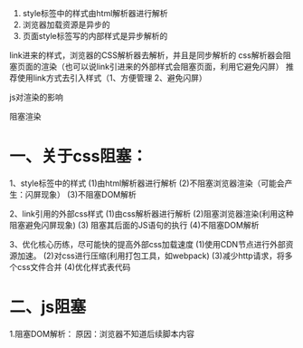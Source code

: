 1. style标签中的样式由html解析器进行解析
2. 浏览器加载资源是异步的
3. 页面style标签写的内部样式是异步解析的

link进来的样式，浏览器的CSS解析器去解析，并且是同步解析的
css解析器会阻塞页面的渲染（也可以说link引进来的外部样式会阻塞页面，利用它避免闪屏）
推荐使用link方式去引入样式（1、方便管理 2、避免闪屏）

js对渲染的影响 
   
阻塞渲染

# 一、关于css阻塞：

1、style标签中的样式
  (1)由html解析器进行解析
  (2)不阻塞浏览器渲染（可能会产生：闪屏现象）
  (3)不阻塞DOM解析

2、link引用的外部css样式
  (1)由css解析器进行解析
  (2)阻塞浏览器渲染(利用这种阻塞避免闪屏现象)
  (3) 阻塞其后面的JS语句的执行
  (4)不阻塞DOM解析

3、优化核心历练，尽可能快的提高外部css加载速度
(1)使用CDN节点进行外部资源加速。
(2)对css进行压缩(利用打包工具，如webpack)
(3)减少http请求，将多个css文件合并
(4)优化样式表代码

# 二、js阻塞
1.阻塞DOM解析：
  原因：浏览器不知道后续脚本内容